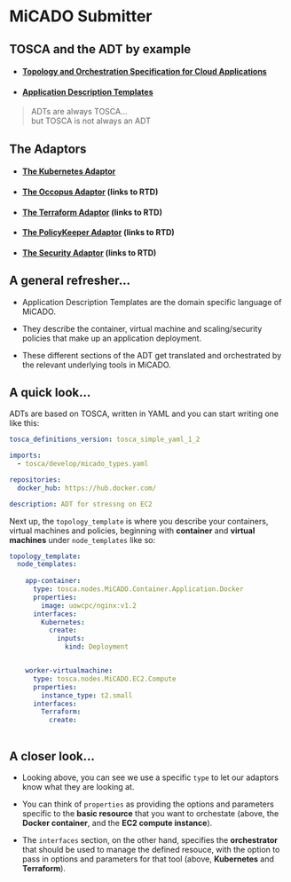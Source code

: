 # MiCADO Submitter 

## TOSCA and the ADT by example


- #### [Topology and Orchestration Specification for Cloud Applications](https://oasis-open.org/committees/tosca/)
- #### [Application Description Templates](https://github.com/micado-scale/tosca/tree/master/ADT)

> ADTs are always TOSCA...  
> but TOSCA is not always an ADT

## The Adaptors

- #### [The Kubernetes Adaptor](k8s.md)
- #### [The Occopus Adaptor](https://micado-scale.readthedocs.io/en/latest/application_description.html#virtual-machine) (links to RTD)
- #### [The Terraform Adaptor](https://micado-scale.readthedocs.io/en/latest/application_description.html#virtual-machine) (links to RTD)
- #### [The PolicyKeeper Adaptor](https://micado-scale.readthedocs.io/en/latest/application_description.html#scaling-policy) (links to RTD)
- #### [The Security Adaptor](https://micado-scale.readthedocs.io/en/latest/application_description.html#network-policy) (links to RTD)

## A general refresher...

* Application Description Templates are the domain specific language of MiCADO.

* They describe the container, virtual machine and scaling/security policies that make up an application deployment.

* These different sections of the ADT get translated and orchestrated by the relevant underlying tools in MiCADO.

## A quick look...

ADTs are based on TOSCA, written in YAML and you can start writing one like this:

```yaml
tosca_definitions_version: tosca_simple_yaml_1_2

imports:
  - tosca/develop/micado_types.yaml

repositories:
  docker_hub: https://hub.docker.com/

description: ADT for stressng on EC2
```

Next up, the `topology_template` is where you describe your containers, virtual machines and policies, beginning with **container** and **virtual machines** under `node_templates`  like so:

```yaml
topology_template:
  node_templates:
  
    app-container:
      type: tosca.nodes.MiCADO.Container.Application.Docker
      properties:
        image: uowcpc/nginx:v1.2
      interfaces:
        Kubernetes:
          create:
            inputs:
              kind: Deployment


    worker-virtualmachine:
      type: tosca.nodes.MiCADO.EC2.Compute
      properties:
        instance_type: t2.small
      interfaces:
        Terraform:
          create:
      
```

## A closer look...

* Looking above, you can see we use a specific `type` to let our adaptors know what they are looking at.

* You can think of `properties` as providing the options and parameters specific to the **basic resource** that you want to orchestate (above, the **Docker container**, and the **EC2 compute instance**).
  
* The `interfaces` section, on the other hand, specifies the **orchestrator** that should be used to manage the defined resouce, with the option to pass in options and parameters for that tool (above, **Kubernetes** and **Terraform**).
